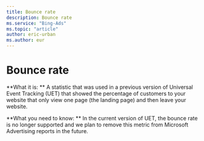 ```yaml
---
title: Bounce rate
description: Bounce rate
ms.service: "Bing-Ads"
ms.topic: "article"
author: eric-urban
ms.author: eur
---
```


# Bounce rate

**What it is: **   A statistic that was used in a previous version of Universal Event Tracking (UET) that showed the percentage of customers to your website that only view one page (the landing page) and then leave your website.

**What you need to know: ** In the current version of UET, the bounce rate is no longer supported and we plan to remove this metric from Microsoft Advertising reports in the future.


